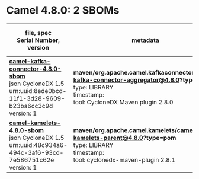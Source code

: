 Camel 4.8.0: 2 SBOMs
=======

| file, spec<br>Serial Number, version| metadata | components<br>by type<br>- libs purl types |
| ----------------------------------- | -------- | ------------------------------------------ |
| **[camel-kafka-connector-4.8.0-sbom](maven/org.apache.camel.kafkaconnector/camel-kafka-connector/4.8.0/camel-kafka-connector-4.8.0-sbom.json)**<br>json CycloneDX 1.5<br>urn:uuid:8ede0bcd-11f1-3d28-9609-b23ba6cc3c9d<br>version: 1 | **maven/org.apache.camel.kafkaconnector/camel-kafka-connector-aggregator@4.8.0?type=pom**<br>type: LIBRARY<br>timestamp: <br>tool: CycloneDX Maven plugin 2.8.0 | 1303<br>`library`: 1303 <br>- `maven`: 1303  |
| **[camel-kamelets-4.8.0-sbom](maven/org.apache.camel.kamelets/camel-kamelets/4.8.0/camel-kamelets-4.8.0-sbom.json)**<br>json CycloneDX 1.5<br>urn:uuid:48c934a6-494c-3af6-93cd-7e586751c62e<br>version: 1 | **maven/org.apache.camel.kamelets/camel-kamelets-parent@4.8.0?type=pom**<br>type: LIBRARY<br>timestamp: <br>tool: cyclonedx-maven-plugin 2.8.1 | 210<br>`library`: 210 <br>- `maven`: 210  |
